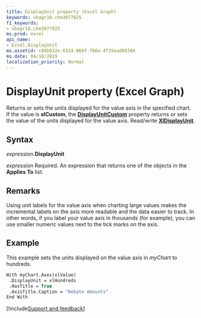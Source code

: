 ```yaml
---
title: DisplayUnit property (Excel Graph)
keywords: vbagr10.chm3077025
f1_keywords:
- vbagr10.chm3077025
ms.prod: excel
api_name:
- Excel.DisplayUnit
ms.assetid: c86b932e-6314-068f-f06e-4f35ead883d4
ms.date: 04/10/2019
localization_priority: Normal
---
```



# DisplayUnit property (Excel Graph)

Returns or sets the units displayed for the value axis in the specified chart. If the value is **xlCustom**, the **[DisplayUnitCustom](excel.displayunitcustom.md)** property returns or sets the value of the units displayed for the value axis. Read/write **[XlDisplayUnit](excel.xldisplayunit.md)**.

## Syntax

_expression_.**DisplayUnit**

_expression_ Required. An expression that returns one of the objects in the **Applies To** list.

## Remarks

Using unit labels for the value axis when charting large values makes the incremental labels on the axis more readable and the data easier to track. In other words, if you label your value axis in thousands (for example), you can use smaller numeric values next to the tick marks on the axis.


## Example

This example sets the units displayed on the value axis in _myChart_ to hundreds.

```vb
With myChart.Axes(xlValue) 
 .DisplayUnit = xlHundreds 
 .HasTitle = True 
 .AxisTitle.Caption = "Rebate Amounts" 
End With
```

[!include[Support and feedback](~/includes/feedback-boilerplate.md)]